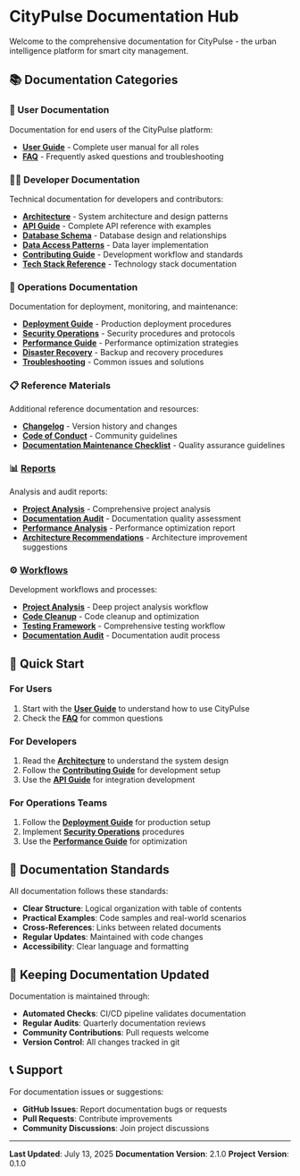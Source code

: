 # CityPulse Documentation Hub

Welcome to the comprehensive documentation for CityPulse - the urban intelligence platform for smart city management.

## 📚 Documentation Categories

### 🎯 User Documentation

Documentation for end users of the CityPulse platform:

- **[User Guide](./USER_GUIDE.md)** - Complete user manual for all roles
- **[FAQ](./FAQ.md)** - Frequently asked questions and troubleshooting

### 👨‍💻 Developer Documentation

Technical documentation for developers and contributors:

- **[Architecture](./ARCHITECTURE.md)** - System architecture and design patterns
- **[API Guide](./API_GUIDE.md)** - Complete API reference with examples
- **[Database Schema](./DATABASE_SCHEMA.md)** - Database design and relationships
- **[Data Access Patterns](./DATA_ACCESS_PATTERNS.md)** - Data layer implementation
- **[Contributing Guide](./CONTRIBUTING.md)** - Development workflow and standards
- **[Tech Stack Reference](./TECH_STACK_REFERENCE.md)** - Technology stack documentation

### 🚀 Operations Documentation

Documentation for deployment, monitoring, and maintenance:

- **[Deployment Guide](./DEPLOYMENT.md)** - Production deployment procedures
- **[Security Operations](./SECURITY_OPERATIONS.md)** - Security procedures and protocols
- **[Performance Guide](./PERFORMANCE_GUIDE.md)** - Performance optimization strategies
- **[Disaster Recovery](./DISASTER_RECOVERY.md)** - Backup and recovery procedures
- **[Troubleshooting](./TROUBLESHOOTING.md)** - Common issues and solutions

### 📋 Reference Materials

Additional reference documentation and resources:

- **[Changelog](./CHANGELOG.md)** - Version history and changes
- **[Code of Conduct](./CODE_OF_CONDUCT.md)** - Community guidelines
- **[Documentation Maintenance Checklist](./DOCUMENTATION_MAINTENANCE_CHECKLIST.md)** - Quality assurance guidelines

### 📊 [Reports](../reports/)

Analysis and audit reports:

- **[Project Analysis](../reports/deep-project-analysis-and-understanding.md)** - Comprehensive project analysis
- **[Documentation Audit](../reports/documentation-audit-report.md)** - Documentation quality assessment
- **[Performance Analysis](../reports/performance-optimization-report.md)** - Performance optimization report
- **[Architecture Recommendations](../reports/architecture-enhancement-recommendations.md)** - Architecture improvement suggestions

### ⚙️ [Workflows](../.windsurf/workflows/)

Development workflows and processes:

- **[Project Analysis](../.windsurf/workflows/step1-deep-project-analysis-and-understanding.md)** - Deep project analysis workflow
- **[Code Cleanup](../.windsurf/workflows/step2-intellignet-cleanup-and-redundancy-removal.md)** - Code cleanup and optimization
- **[Testing Framework](../.windsurf/workflows/step4-comprehensive-testing-and-validation.md)** - Comprehensive testing workflow
- **[Documentation Audit](../.windsurf/workflows/step5-comprehensive-documentation-audit-and-creation.md)** - Documentation audit process

## 🚀 Quick Start

### For Users

1. Start with the **[User Guide](./USER_GUIDE.md)** to understand how to use CityPulse
2. Check the **[FAQ](./FAQ.md)** for common questions

### For Developers

1. Read the **[Architecture](./ARCHITECTURE.md)** to understand the system design
2. Follow the **[Contributing Guide](./CONTRIBUTING.md)** for development setup
3. Use the **[API Guide](./API_GUIDE.md)** for integration development

### For Operations Teams

1. Follow the **[Deployment Guide](./DEPLOYMENT.md)** for production setup
2. Implement **[Security Operations](./SECURITY_OPERATIONS.md)** procedures
3. Use the **[Performance Guide](./PERFORMANCE_GUIDE.md)** for optimization

## 📖 Documentation Standards

All documentation follows these standards:

- **Clear Structure**: Logical organization with table of contents
- **Practical Examples**: Code samples and real-world scenarios
- **Cross-References**: Links between related documents
- **Regular Updates**: Maintained with code changes
- **Accessibility**: Clear language and formatting

## 🔄 Keeping Documentation Updated

Documentation is maintained through:

- **Automated Checks**: CI/CD pipeline validates documentation
- **Regular Audits**: Quarterly documentation reviews
- **Community Contributions**: Pull requests welcome
- **Version Control**: All changes tracked in git

## 📞 Support

For documentation issues or suggestions:

- **GitHub Issues**: Report documentation bugs or requests
- **Pull Requests**: Contribute improvements
- **Community Discussions**: Join project discussions

---

**Last Updated**: July 13, 2025
**Documentation Version**: 2.1.0
**Project Version**: 0.1.0
